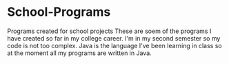 # School-Programs
Programs created for school projects
These are soem of the programs I have created so far in my college career.
I'm in my second semester so my code is not too complex.
Java is the language I've been learning in class so at the moment all my programs are written in Java.
